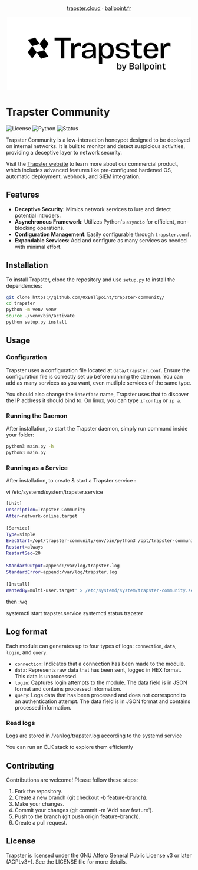 <p align="center">
    <br/>
    <a href="https://trapster.cloud">trapster.cloud</a>
    ·
    <a href="https://ballpoint.fr/">ballpoint.fr</a>
</p>
<div align="center">
<img src="./logo.png" height="200">
</div>


# Trapster Community

![License](https://img.shields.io/badge/license-AGPLv3+-blue)
![Python](https://img.shields.io/badge/python-3.11-blue)
![Status](https://img.shields.io/badge/status-Production/Stable-green)

Trapster Community is a low-interaction honeypot designed to be deployed on internal networks. It is built to monitor and detect suspicious activities, providing a deceptive layer to network security.

Visit the [Trapster website](https://trapster.cloud) to learn more about our commercial product, which includes advanced features like pre-configured hardened OS, automatic deployment, webhook, and SIEM integration.

## Features

- **Deceptive Security**: Mimics network services to lure and detect potential intruders.
- **Asynchronous Framework**: Utilizes Python's `asyncio` for efficient, non-blocking operations.
- **Configuration Management**: Easily configurable through `trapster.conf`.
- **Expandable Services**: Add and configure as many services as needed with minimal effort.

## Installation

To install Trapster, clone the repository and use `setup.py` to install the dependencies:

```bash
git clone https://github.com/0xBallpoint/trapster-community/
cd trapster
python -m venv venv
source ./venv/bin/activate
python setup.py install
```

## Usage

### Configuration
Trapster uses a configuration file located at `data/trapster.conf`. Ensure the configuration file is correctly set up before running the daemon.
You can add as many services as you want, even mutliple services of the same type.

You should also change the `interface` name, Trapster uses that to discover the IP address it should bind to. On linux, you can type `ifconfig` or `ip a`.

### Running the Daemon

After installation, to start the Trapster daemon, simply run command inside your folder:
```bash
python3 main.py -h
python3 main.py
```

### Running as a Service

After installation, to create & start a Trapster service :

vi /etc/systemd/system/trapster.service

```bash
[Unit]
Description=Trapster Community
After=network-online.target

[Service]
Type=simple
ExecStart=/opt/trapster-community/env/bin/python3 /opt/trapster-community/main.py -c /etc/trapster/trapster.conf
Restart=always
RestartSec=20

StandardOutput=append:/var/log/trapster.log
StandardError=append:/var/log/trapster.log

[Install]
WantedBy=multi-user.target' > /etc/systemd/system/trapster-community.service
```

then :wq

systemctl start trapster.service
systemctl status trapster

## Log format

Each module can generates up to four types of logs: `connection`, `data`, `login`, and `query`.
* `connection`: Indicates that a connection has been made to the module.
* `data`: Represents raw data that has been sent, logged in HEX format. This data is unprocessed.
* `login`: Captures login attempts to the module. The data field is in JSON format and contains processed information.
* `query`: Logs data that has been processed and does not correspond to an authentication attempt. The data field is in JSON format and contains processed information.

### Read logs

Logs are stored in /var/log/trapster.log according to the systemd service

You can run an ELK stack to explore them efficiently

## Contributing

Contributions are welcome! Please follow these steps:

1. Fork the repository.
2. Create a new branch (git checkout -b feature-branch).
3. Make your changes.
4. Commit your changes (git commit -m 'Add new feature').
5. Push to the branch (git push origin feature-branch).
6. Create a pull request.

## License

Trapster is licensed under the GNU Affero General Public License v3 or later (AGPLv3+). See the LICENSE file for more details.

